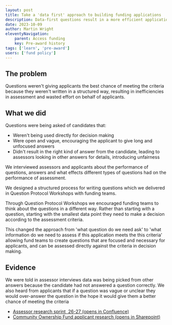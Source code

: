 ```yaml
---
layout: post
title: Take a 'data first' approach to building funding applications 
description: Data-first questions result in a more efficient application and assessment process.
date: 2023-10-09
author: Martin Wright
eleventyNavigation:
    parent: Access funding
    key: Pre-award history
tags: ['learn', 'pre-award'] 
users: ['fund policy']
---
```


## The problem
Questions weren't giving applicants the best chance of meeting the criteria because they weren't written in a structured way, resulting in inefficiencies in assessment and wasted effort on behalf of applicants.

## What we did
Questions were being asked of candidates that:
- Weren't being used directly for decision making
- Were open and vague, encouraging the applicant to give long and unfocused answers
- Didn't result in the right kind of answer from the candidate, leading to assessors looking in other answers for details, introducing unfairness

We interviewed assessors and applicants about the performance of questions, answers and what effects different types of questions had on the performance of assessment.

We designed a structured process for writing questions which we delivered in Question Protocol Workshops with funding teams.

Through Question Protocol Workshops we encouraged funding teams to think about the questions in a different way. Rather than starting with a question, starting with the smallest data point they need to make a decision according to the assessment criteria.

This changed the approach from 'what question do we need ask' to 'what information do we need to assess if this application meets the this criteria' allowing fund teams to create questions that are focused and necessary for applicants, and can be assessed directly against the criteria in decision making.

## Evidence
We were told in assessor interviews data was being picked from other answers because the candidate had not answered a question correctly. We also heard from applicants that if a question was vague or unclear they would over-answer the question in the hope it would give them a better chance of meeting the criteria


- [Assessor research sprint  26-27 (opens in Confluence)](https://dluhcdigital.atlassian.net/wiki/spaces/FS/pages/5236144/Sprint+26-27+-+Round+2+Window+1+-+Interviews+with+applicants+and+contracted+commercial+assessors)
- [Community Ownership Fund applicant research (opens in Sharepoint)](https://mhclg.sharepoint.com.mcas.ms/:p:/s/FundingServiceDesignTeam/ETNJ66o7J65IuEjvu1a7igAByZ9LtBMezxW998FGD_rDow?e=d3SD0L)
